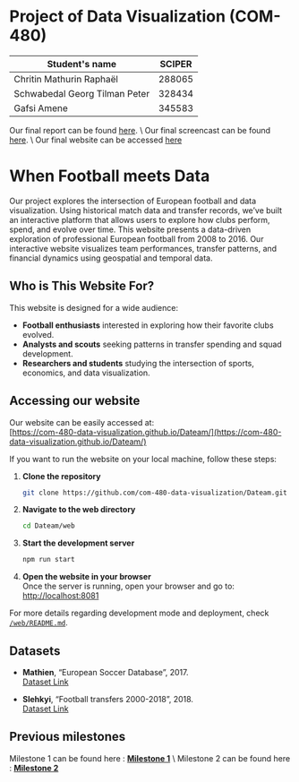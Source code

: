 # Project of Data Visualization (COM-480)

| Student's name | SCIPER |
| -------------- | ------ |
| Chritin Mathurin Raphaël | 288065 |
| Schwabedal Georg Tilman Peter | 328434 |
| Gafsi Amene| 345583 |


Our final report can be found [here](com-480_process_book.pdf).  \\
Our final screencast can be found [here](screencast.mp4). \\
Our final website can be accessed [here](https://com-480-data-visualization.github.io/Dateam/)

# When Football meets Data
Our project explores the intersection of European football and data visualization. Using historical match data and transfer records, we’ve built an interactive platform that allows users to explore how clubs perform, spend, and evolve over time.
This website presents a data-driven exploration of professional European football from 2008 to 2016. Our interactive website visualizes team performances, transfer patterns, and financial dynamics using geospatial and temporal data.

## Who is This Website For?
This website is designed for a wide audience:
- **Football enthusiasts** interested in exploring how their favorite clubs evolved.
- **Analysts and scouts** seeking patterns in transfer spending and squad development.
- **Researchers and students** studying the intersection of sports, economics, and data visualization.

## Accessing our website
Our website can be easily accessed at:  
[https://com-480-data-visualization.github.io/Dateam/](https://com-480-data-visualization.github.io/Dateam/)

If you want to run the website on your local machine, follow these steps:
1. **Clone the repository**  
   ```bash
   git clone https://github.com/com-480-data-visualization/Dateam.git
2. **Navigate to the web directory**  
   ```bash
   cd Dateam/web
3. **Start the development server**  
   ```bash
   npm run start
4. **Open the website in your browser**  
   Once the server is running, open your browser and go to:  
   [http://localhost:8081](http://localhost:8081)


For more details regarding development mode and deployment, check [`/web/README.md`](web/README.md).

## Datasets
- **Mathien**, “European Soccer Database”, 2017.  
   [Dataset Link](https://www.kaggle.com/datasets/hugomathien/soccer)

- **Slehkyi**, “Football transfers 2000-2018”, 2018.  
   [Dataset Link](https://www.kaggle.com/code/slehkyi/football-transfers-2000-2018)



## Previous milestones

Milestone 1 can be found here : [**Milestone 1**](/milestones/milestone1.md) \\
Milestone 2 can be found here : [**Milestone 2**](/milestones/milestone2.md)
